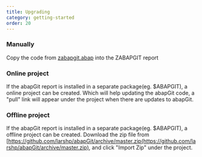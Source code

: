 ```yaml
---
title: Upgrading
category: getting-started
order: 20
---
```



### Manually
Copy the code from [zabapgit.abap](https://raw.githubusercontent.com/abapGit/build/master/zabapgit.abap) into the ZABAPGIT report

### Online project
If the abapGit report is installed in a separate package(eg. $ABAPGIT), a online project can be created. Which will help updating the abapGit code, a "pull" link will appear under the project when there are updates to abapGit.

### Offline project
If the abapGit report is installed in a separate package(eg. $ABAPGIT), a offline project can be created.
Download the zip file from [https://github.com/larshp/abapGit/archive/master.zip(https://github.com/larshp/abapGit/archive/master.zip), and click "Import Zip" under the project.
